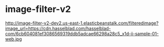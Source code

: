 # image-filter-v2


http://image-filter-v2-dev2.us-east-1.elasticbeanstalk.com/filteredimage?image_url=https://cdn.hasselblad.com/hasselblad-com/6cb604081ef3086569319ddb5adcae66298a28c5_x1d-ii-sample-01-web.jpg



